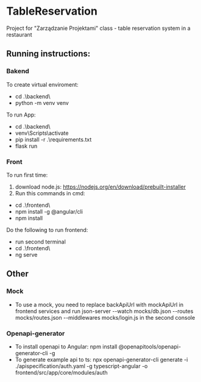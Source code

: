 # TableReservation
Project for "Zarządzanie Projektami" class - table reservation system in a restaurant

## Running instructions:
### Bakend
To create virtual enviroment:
-  cd .\backend\
- python -m venv venv

To run App:
-  cd .\backend\
-  venv\Scripts\activate
-  pip install -r .\requirements.txt
-  flask run

### Front
To run first time:
1. download node.js:
https://nodejs.org/en/download/prebuilt-installer
2. Run this commands in cmd:
- cd .\frontend\
- npm install -g @angular/cli
- npm install 

Do the following to run frontend:
-  run second terminal
-  cd .\frontend\
-  ng serve 

## Other

### Mock
- To use a mock, you need to replace backApiUrl with mockApiUrl in frontend services and run json-server --watch mocks/db.json --routes mocks/routes.json --middlewares mocks/login.js in the second console 

### Openapi-generator
- To install openapi to Angular: npm install @openapitools/openapi-generator-cli -g 
- To generate example api to ts:  npx openapi-generator-cli generate -i ./apispecification/auth.yaml -g typescript-angular -o frontend/src/app/core/modules/auth 
